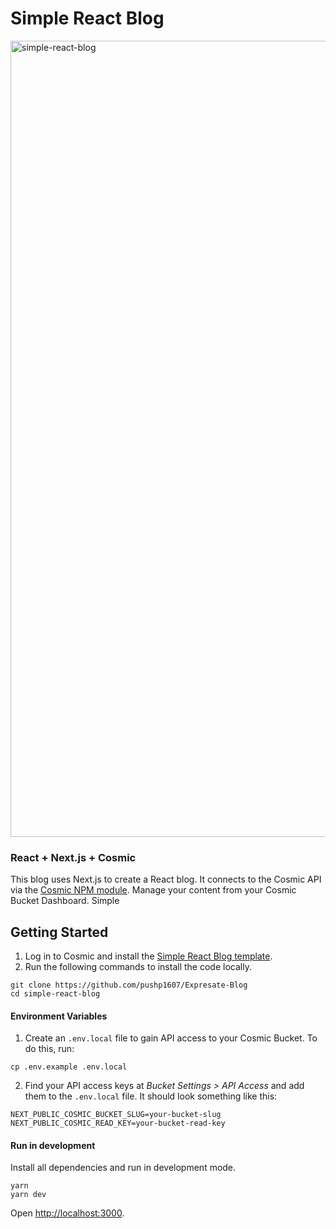 # Simple React Blog
<img width="1274" alt="simple-react-blog" src="https://user-images.githubusercontent.com/1950722/173696384-bbfac078-0221-4693-a819-6f08b5a4d14b.png">


### React + Next.js + Cosmic
This blog uses Next.js to create a React blog.  It connects to the Cosmic API via the [Cosmic NPM module](https://www.npmjs.com/package/cosmicjs).  Manage your content from your Cosmic Bucket Dashboard.  Simple

## Getting Started
1. Log in to Cosmic and install the [Simple React Blog template](https://www.cosmicjs.com/apps/simple-react-blog).
2. Run the following commands to install the code locally.
```
git clone https://github.com/pushp1607/Expresate-Blog
cd simple-react-blog
```
#### Environment Variables

1. Create an `.env.local` file to gain API access to your Cosmic Bucket. To do this, run:
```
cp .env.example .env.local
```
2. Find your API access keys at <em>Bucket Settings &gt; API Access</em> and add them to the `.env.local` file. It should look something like this:
```
NEXT_PUBLIC_COSMIC_BUCKET_SLUG=your-bucket-slug
NEXT_PUBLIC_COSMIC_READ_KEY=your-bucket-read-key
```

#### Run in development
Install all dependencies and run in development mode.
```
yarn
yarn dev
```
Open [http://localhost:3000](http://localhost:3000).
